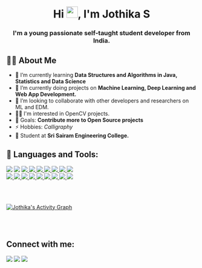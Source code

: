 <h1 align="center">Hi <img src="https://raw.githubusercontent.com/MartinHeinz/MartinHeinz/master/wave.gif" width="30px">, I'm Jothika S</h1>
<h3 align="center">I'm a young passionate self-taught student developer from India.</h3>

## 🙋‍♂️ About Me
- 🌱 I’m currently learning **Data Structures and Algorithms in Java, Statistics and Data Science**
- 🌱 I’m currently doing projects on **Machine Learning, Deep Learning and Web App Development.**
- 👯 I’m looking to collaborate with other developers and researchers on ML and EDM.
- 👨‍💻 I'm interested in OpenCV projects.
- 🥅 Goals: **Contribute more to Open Source projects**
- ⚡ Hobbies: *Calligraphy*
- 🌱 Student at **Sri Sairam Engineering College.**


## 🚀 Languages and Tools:

<p align="left"> 
    <img src="https://img.icons8.com/color/48/000000/html-5.png"/> </a> 
    <img src="https://img.icons8.com/color/48/000000/css3.png"/> </a> 
    <a href="https://developer.mozilla.org/en-US/docs/Web/JavaScript" target="_blank"> <img src="https://img.icons8.com/color/48/000000/javascript.png"/> </a> 
    <a href="https://www.java.com" target="_blank"> <img src="https://img.icons8.com/color/48/000000/java-coffee-cup-logo.png"/> </a>
    <a href="https://getbootstrap.com" target="_blank"> <img src="https://img.icons8.com/color/48/000000/bootstrap.png"/> </a> 
    <a href="https://www.python.org" target="_blank"> <img src="https://img.icons8.com/color/48/000000/python.png"/> </a> 
    <a href="https://git-scm.com/" target="_blank"> <img src="https://img.icons8.com/color/48/000000/git.png"/> </a> 
    <a href="https://www.djangoproject.com/" target="_blank"><img src="https://img.icons8.com/color/48/000000/django.png"/>
    <img src="https://img.icons8.com/color/48/000000/c-plus-plus-logo.png"/>
    </br>
    <img src="https://img.icons8.com/color/48/000000/c-programming.png"/>
    <img src="https://img.icons8.com/fluent/48/000000/visual-studio-code-2019.png"/>
    <img src="https://img.icons8.com/fluent/48/26e07f/android-os.png"/>
    <img src="https://img.icons8.com/color/48/php.png"/>
    <img src="https://img.icons8.com/color/48/000000/sql.png"/>
    <a href="https://www.figma.com/" target="_blank"><img src="https://img.icons8.com/color/48/000000/figma--v1.png"/>
    <img src="https://img.icons8.com/ios-filled/50/000000/jquery.png"/>
    <img src="https://img.icons8.com/color/48/000000/adobe-photoshop--v1.png"/>
    <img src="https://img.icons8.com/color/48/000000/tensorflow.png"/>
    
    
</p>
    
    
<br/>
<br/>

<img alt="Jothika's Activity Graph" src="https://activity-graph.herokuapp.com/graph?username=Jothika58&bg_color=0d0d0d&color=1ab749&line=4e73ca&point=bfbfbf&area=true&hide_border=true" /></a>


<br/>
<br/>

## Connect with me:
<p align="left">

<a href = "https://www.linkedin.com/in/jothikas14//"><img src="https://img.icons8.com/fluent/48/000000/linkedin.png"/></a>
<a href = "https://twitter.com/JothikaS14?s=09"><img src="https://img.icons8.com/fluent/48/000000/twitter.png"/></a>
<a href = "https://www.instagram.com/d_a_z_z_l_e_d._.sweetie/"><img src="https://img.icons8.com/fluent/48/000000/instagram-new.png"/></a>

</p>
